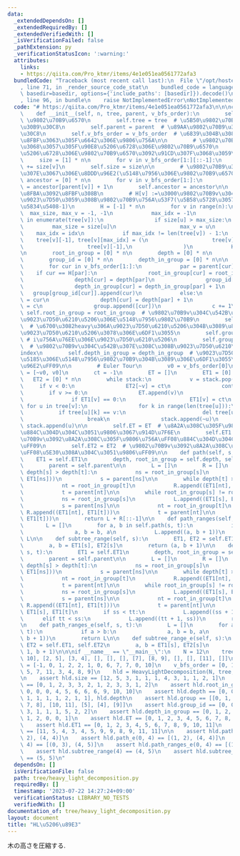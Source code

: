 ```yaml
---
data:
  _extendedDependsOn: []
  _extendedRequiredBy: []
  _extendedVerifiedWith: []
  _isVerificationFailed: false
  _pathExtension: py
  _verificationStatusIcon: ':warning:'
  attributes:
    links:
    - https://qiita.com/Pro_ktmr/items/4e1e051ea0561772afa3
  bundledCode: "Traceback (most recent call last):\n  File \"/opt/hostedtoolcache/PyPy/3.7.13/x64/site-packages/onlinejudge_verify/documentation/build.py\"\
    , line 71, in _render_source_code_stat\n    bundled_code = language.bundle(stat.path,\
    \ basedir=basedir, options={'include_paths': [basedir]}).decode()\n  File \"/opt/hostedtoolcache/PyPy/3.7.13/x64/site-packages/onlinejudge_verify/languages/python.py\"\
    , line 96, in bundle\n    raise NotImplementedError\nNotImplementedError\n"
  code: "# https://qiita.com/Pro_ktmr/items/4e1e051ea0561772afa3\n\n\nclass HeavyLightDecomposition:\n\
    \    def __init__(self, n, tree, parent, v_bfs_order):\n        self.n = n  #\
    \ \u9802\u70B9\u6570\n        self.tree = tree  # \u5B50\u9802\u70B9\u306E\u30EA\
    \u30B9\u30C8\n        self.parent = parent  # \u89AA\u9802\u70B9\u306E\u30EA\u30B9\
    \u30C8\n        self.v_bfs_order = v_bfs_order  # \u6839\u304B\u3089BFS\u9806\u3067\
    \u8FBF\u3063\u305F\u6642\u306E\u9806\u756A\n\n        # \u9802\u70B9\u3092\u6839\
    \u3068\u3057\u305F\u90E8\u5206\u6728\u306E\u9802\u70B9\u6570\n        # \u90E8\
    \u5206\u6728\u306E\u9802\u70B9\u6570\u3092\u91CD\u307F\u3068\u3059\u308B\n   \
    \     size = [1] * n\n        for v in v_bfs_order[1:][::-1]:\n            size[parent[v]]\
    \ += size[v]\n        self.size = size\n\n        # \u9802\u70B9\u304B\u3089\u6839\
    \u307E\u3067\u306E\u8DDD\u96E2(\u5148\u7956\u306E\u9802\u70B9\u6570)\n       \
    \ ancestor = [0] * n\n        for v in v_bfs_order[1:]:\n            ancestor[v]\
    \ = ancestor[parent[v]] + 1\n        self.ancestor = ancestor\n\n        # Heavy\u306A\
    \u8FBA\u3092\u8FBF\u308B\n        # H[v] :=\u3000\u9802\u70B9v\u304C\u6B21\u306B\
    \u9023\u7D50\u3059\u308B\u9802\u70B9\u756A\u53F7(\u5B58\u5728\u3057\u306A\u3044\
    \u5834\u5408-1)\n        H = [-1] * n\n        for v in range(n):\n          \
    \  max_size, max_v = -1, -1\n            max_idx = -1\n            for idx, u\
    \ in enumerate(tree[v]):\n                if size[u] > max_size:\n           \
    \         max_size = size[u]\n                    max_v = u\n                \
    \    max_idx = idx\n            if max_idx != len(tree[v]) - 1:\n            \
    \    tree[v][-1], tree[v][max_idx] = (\n                    tree[v][max_idx],\n\
    \                    tree[v][-1],\n                )\n            H[v] = max_v\n\
    \n        root_in_group = [0] * n\n        depth = [0] * n\n        group = [[0]]\n\
    \        group_id = [0] * n\n        depth_in_group = [0] * n\n\n        c = 1\n\
    \        for cur in v_bfs_order[1:]:\n            par = parent[cur]\n        \
    \    if cur == H[par]:\n                root_in_group[cur] = root_in_group[par]\n\
    \                depth[cur] = depth[par]\n                group_id[cur] = group_id[par]\n\
    \                depth_in_group[cur] = depth_in_group[par] + 1\n             \
    \   group[group_id[cur]].append(cur)\n            else:\n                root_in_group[cur]\
    \ = cur\n                depth[cur] = depth[par] + 1\n                group_id[cur]\
    \ = c\n                group.append([cur])\n                c += 1\n\n       \
    \ self.root_in_group = root_in_group  # \u9802\u70B9v\u304C\u542B\u307E\u308C\u308B\
    \u9023\u7D50\u6210\u5206\u306E\u5148\u7956\u9802\u70B9\n        self.depth = depth\
    \  # \u6700\u3082heavy\u306A\u9023\u7D50\u6210\u5206\u304B\u3089\u81EA\u8EAB\u306E\
    \u9023\u7D50\u6210\u5206\u3078\u306E\u6DF1\u3055\n        self.group = group \
    \ # i\u756A\u76EE\u306E\u9023\u7D50\u6210\u5206\n        self.group_id = group_id\
    \  # \u9802\u70B9v\u304C\u542B\u307E\u308C\u308B\u9023\u7D50\u6210\u5206\u306E\
    index\n        self.depth_in_group = depth_in_group  # \u9023\u7D50\u6210\u5206\
    \u5185\u306E\u5148\u7956\u9802\u70B9\u304B\u3089\u306E\u6DF1\u3055\uFF08\u8DDD\
    \u96E2\uFF09\n\n        # Euler Tour\n        v0 = v_bfs_order[0]\n        stack\
    \ = [~v0, v0]\n        ct = -1\n        ET = []\n        ET1 = [0] * n\n     \
    \   ET2 = [0] * n\n        while stack:\n            v = stack.pop()\n       \
    \     if v < 0:\n                ET2[~v] = ct\n                continue\n    \
    \        if v >= 0:\n                ET.append(v)\n                ct += 1\n \
    \               if ET1[v] == 0:\n                    ET1[v] = ct\n           \
    \ for u in tree[v]:\n                for k in range(len(tree[u])):\n         \
    \           if tree[u][k] == v:\n                        del tree[u][k]\n    \
    \                    break\n                stack.append(~u)\n               \
    \ stack.append(u)\n\n        self.ET = ET  # \u8A2A\u308C\u305F\u9802\u70B9\u3092\
    \u884C\u304D\u304C\u3051\u9806\u3067\u914D\u7F6E\n        self.ET1 = ET1  # \u9802\
    \u70B9v\u3092\u8A2A\u308C\u305F\u9806\u756A\uFF08\u884C\u304D\u304C\u3051\u9806\
    \uFF09\n        self.ET2 = ET2  # \u9802\u70B9v\u3092\u8A2A\u308C\u305F\u9806\u756A\
    \uFF08\u5E30\u308A\u304C\u3051\u9806\uFF09\n\n    def path(self, s, t):\n    \
    \    ET1 = self.ET1\n        depth, root_in_group = self.depth, self.root_in_group\n\
    \        parent = self.parent\n\n        L = []\n        R = []\n        while\
    \ depth[s] > depth[t]:\n            ns = root_in_group[s]\n            L.append((ET1[s],\
    \ ET1[ns]))\n            s = parent[ns]\n\n        while depth[t] > depth[s]:\n\
    \            nt = root_in_group[t]\n            R.append((ET1[nt], ET1[t]))\n\
    \            t = parent[nt]\n\n        while root_in_group[s] != root_in_group[t]:\n\
    \            ns = root_in_group[s]\n            L.append((ET1[s], ET1[ns]))\n\
    \            s = parent[ns]\n\n            nt = root_in_group[t]\n           \
    \ R.append((ET1[nt], ET1[t]))\n            t = parent[nt]\n\n        L.append((ET1[s],\
    \ ET1[t]))\n        return L + R[::-1]\n\n    def path_ranges(self, s, t):\n \
    \       L = []\n        for a, b in self.path(s, t):\n            if a > b:\n\
    \                a, b = b, a\n            L.append((a, b + 1))\n        return\
    \ L\n\n    def subtree_range(self, s):\n        ET1, ET2 = self.ET1, self.ET2\n\
    \        a, b = ET1[s], ET2[s]\n        return (a, b + 1)\n\n    def path_e(self,\
    \ s, t):\n        ET1 = self.ET1\n        depth, root_in_group = self.depth, self.root_in_group\n\
    \        parent = self.parent\n\n        L = []\n        R = []\n        while\
    \ depth[s] > depth[t]:\n            ns = root_in_group[s]\n            L.append((ET1[s],\
    \ ET1[ns]))\n            s = parent[ns]\n\n        while depth[t] > depth[s]:\n\
    \            nt = root_in_group[t]\n            R.append((ET1[nt], ET1[t]))\n\
    \            t = parent[nt]\n\n        while root_in_group[s] != root_in_group[t]:\n\
    \            ns = root_in_group[s]\n            L.append((ET1[s], ET1[ns]))\n\
    \            s = parent[ns]\n\n            nt = root_in_group[t]\n           \
    \ R.append((ET1[nt], ET1[t]))\n            t = parent[nt]\n\n        ss, tt =\
    \ ET1[s], ET1[t]\n        if ss < tt:\n            L.append((ss + 1, tt))\n  \
    \      elif tt < ss:\n            L.append((tt + 1, ss))\n        return L + R[::-1]\n\
    \n    def path_ranges_e(self, s, t):\n        L = []\n        for a, b in self.path_e(s,\
    \ t):\n            if a > b:\n                a, b = b, a\n            L.append((a,\
    \ b + 1))\n        return L\n\n    def subtree_range_e(self, s):\n        ET1,\
    \ ET2 = self.ET1, self.ET2\n        a, b = ET1[s], ET2[s]\n        return (a +\
    \ 1, b + 1)\n\n\nif __name__ == \"__main__\":\n    N = 12\n    tree = [[1, 6,\
    \ 10], [2, 5], [3, 4], [], [], [], [7], [8, 9], [], [], [11], []]\n    parent\
    \ = [-1, 0, 1, 2, 2, 1, 0, 6, 7, 7, 0, 10]\n    v_bfs_order = [0, 1, 6, 10, 2,\
    \ 5, 7, 11, 3, 4, 8, 9]\n    hld = HeavyLightDecomposition(N, tree, parent, v_bfs_order)\n\
    \n    assert hld.size == [12, 5, 3, 1, 1, 1, 4, 3, 1, 1, 2, 1]\n    assert hld.ancestor\
    \ == [0, 1, 2, 3, 3, 2, 1, 2, 3, 3, 1, 2]\n    assert hld.root_in_group == [0,\
    \ 0, 0, 0, 4, 5, 6, 6, 6, 9, 10, 10]\n    assert hld.depth == [0, 0, 0, 0, 1,\
    \ 1, 1, 1, 1, 2, 1, 1], hld.depth\n    assert hld.group == [[0, 1, 2, 3], [6,\
    \ 7, 8], [10, 11], [5], [4], [9]]\n    assert hld.group_id == [0, 0, 0, 0, 4,\
    \ 3, 1, 1, 1, 5, 2, 2]\n    assert hld.depth_in_group == [0, 1, 2, 3, 0, 0, 0,\
    \ 1, 2, 0, 0, 1]\n    assert hld.ET == [0, 1, 2, 3, 4, 5, 6, 7, 8, 9, 10, 11]\n\
    \    assert hld.ET1 == [0, 1, 2, 3, 4, 5, 6, 7, 8, 9, 10, 11]\n    assert hld.ET2\
    \ == [11, 5, 4, 3, 4, 5, 9, 9, 8, 9, 11, 11]\n\n    assert hld.path(0, 4) == [(0,\
    \ 2), (4, 4)]\n    assert hld.path_e(0, 4) == [(1, 2), (4, 4)]\n    assert hld.path_ranges(0,\
    \ 4) == [(0, 3), (4, 5)]\n    assert hld.path_ranges_e(0, 4) == [(1, 3), (4, 5)]\n\
    \    assert hld.subtree_range(4) == (4, 5)\n    assert hld.subtree_range_e(4)\
    \ == (5, 5)\n"
  dependsOn: []
  isVerificationFile: false
  path: tree/heavy_light_decomposition.py
  requiredBy: []
  timestamp: '2023-07-22 14:27:24+09:00'
  verificationStatus: LIBRARY_NO_TESTS
  verifiedWith: []
documentation_of: tree/heavy_light_decomposition.py
layout: document
title: "HL\u5206\u89E3"
---
```


木の高さを圧縮する.
